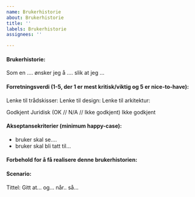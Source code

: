 ```yaml
---
name: Brukerhistorie
about: Brukerhistorie
title: ''
labels: Brukerhistorie
assignees: ''

---
```


#### Brukerhistorie:
Som en ....
ønsker jeg å ....
slik at jeg ...
#### Forretningsverdi (1-5, der 1 er mest kritisk/viktig og 5 er nice-to-have):


Lenke til trådskisser:
Lenke til design:
Lenke til arkitektur:

Godkjent Juridisk (OK // N/A // Ikke godkjent)
Ikke godkjent

#### Akseptansekriterier (minimum happy-case):
- bruker skal se....
- bruker skal bli tatt til...

#### Forbehold for å få realisere denne brukerhistorien:

#### Scenario:
Tittel:
Gitt at...
og...
når..
så...
